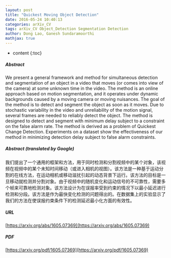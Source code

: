 ```yaml
---
layout: post
title: "Quickest Moving Object Detection"
date: 2016-05-24 10:40:13
categories: arXiv_CV
tags: arXiv_CV Object_Detection Segmentation Detection
author: Dong Lao, Ganesh Sundaramoorthi
mathjax: true
---
```


* content
{:toc}

##### Abstract
We present a general framework and method for simultaneous detection and segmentation of an object in a video that moves (or comes into view of the camera) at some unknown time in the video. The method is an online approach based on motion segmentation, and it operates under dynamic backgrounds caused by a moving camera or moving nuisances. The goal of the method is to detect and segment the object as soon as it moves. Due to stochastic variability in the video and unreliability of the motion signal, several frames are needed to reliably detect the object. The method is designed to detect and segment with minimum delay subject to a constraint on the false alarm rate. The method is derived as a problem of Quickest Change Detection. Experiments on a dataset show the effectiveness of our method in minimizing detection delay subject to false alarm constraints.

##### Abstract (translated by Google)
我们提出了一个通用的框架和方法，用于同时检测和分割视频中的某个对象，该视频在视频中的某个未知时间移动（或进入相机的视图）。该方法是一种基于运动分割的在线方法，在运动相机或移动滋扰引起的动态背景下运行。该方法的目标是一旦移动就检测并分割对象。由于视频中的随机变化和运动信号的不可靠性，需要多个帧来可靠地检测对象。该方法设计为在误报率受到约束的情况下以最小延迟进行检测和分段。该方法是作为最快变化检测的问题得出的。在数据集上的实验显示了我们的方法在使误报约束条件下的检测延迟最小化方面的有效性。

##### URL
[https://arxiv.org/abs/1605.07369](https://arxiv.org/abs/1605.07369)

##### PDF
[https://arxiv.org/pdf/1605.07369](https://arxiv.org/pdf/1605.07369)

